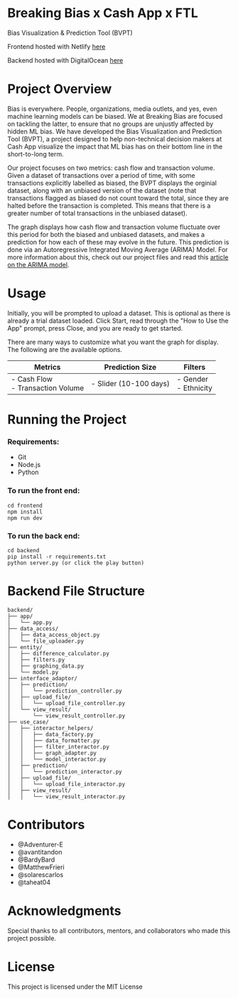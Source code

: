 # Breaking Bias x Cash App x FTL

Bias Visualization & Prediction Tool (BVPT)

Frontend hosted with Netlify [here](https://superlative-entremet-ffedcc.netlify.app)

Backend hosted with DigitalOcean [here](https://breakingbiasbigboss.zapto.org/)

# Project Overview

Bias is everywhere. People, organizations, media outlets, and yes, even machine learning models can be biased. We at Breaking Bias are focused on tackling the latter, to ensure that no groups are unjustly affected by hidden ML bias. We have developed the Bias Visualization and Prediction Tool (BVPT), a project designed to help non-technical decision makers at Cash App visualize the impact that ML bias has on their bottom line in the short-to-long term.

Our project focuses on two metrics: cash flow and transaction volume. Given a dataset of transactions over a period of time, with some transactions explicitly labelled as biased, the BVPT displays the orginial dataset, along with an unbiased version of the dataset (note that transactions flagged as biased do not count toward the total, since they are halted before the transaction is completed. This means that there is a greater number of total transactions in the unbiased dataset).

The graph displays how cash flow and transaction volume fluctuate over this period for both the biased and unbiased datasets, and makes a prediction for how each of these may evolve in the future. This prediction is done via an Autoregressive Integrated Moving Average (ARIMA) Model. For more information about this, check out our project files and read this [article on the ARIMA model](https://www.investopedia.com/terms/a/autoregressive-integrated-moving-average-arima.asp).

# Usage

Initially, you will be prompted to upload a dataset. This is optional as there is already a trial dataset loaded.
Click Start, read through the "How to Use the App" prompt, press Close, and you are ready to get started.

There are many ways to customize what you want the graph for display. The following are the available options.

| Metrics                                | Prediction Size        | Filters                    |
| -------------------------------------- | ---------------------- | -------------------------- |
| - Cash Flow <br/> - Transaction Volume | - Slider (10-100 days) | - Gender <br/> - Ethnicity |

# Running the Project

### Requirements:

- Git
- Node.js
- Python

### To run the front end:

```
cd frontend
npm install
npm run dev
```

### To run the back end:

```
cd backend
pip install -r requirements.txt
python server.py (or click the play button)
```

# Backend File Structure

```
backend/
├── app/
│   └── app.py
├── data_access/
│   ├── data_access_object.py
│   └── file_uploader.py
├── entity/
│   ├── difference_calculator.py
│   ├── filters.py
│   ├── graphing_data.py
│   └── model.py
├── interface_adaptor/
│   ├── prediction/
│   │   └── prediction_controller.py
│   ├── upload_file/
│   │   └── upload_file_controller.py
│   └── view_result/
│       └── view_result_controller.py
├── use_case/
│   ├── interactor_helpers/
│   │   ├── data_factory.py
│   │   ├── data_formatter.py
│   │   ├── filter_interactor.py
│   │   ├── graph_adapter.py
│   │   └── model_interactor.py
│   ├── prediction/
│   │   └── prediction_interactor.py
│   ├── upload_file/
│   │   └── upload_file_interactor.py
│   ├── view_result/
│   │   └── view_result_interactor.py
```

# Contributors

- @Adventurer-E
- @avantitandon
- @BardyBard
- @MatthewFrieri
- @solarescarlos
- @taheat04

# Acknowledgments

Special thanks to all contributors, mentors, and collaborators who made this project possible.

# License

This project is licensed under the MIT License
